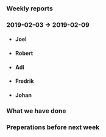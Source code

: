 ### Weekly reports
### 2019-02-03 -> 2019-02-09

* #### Joel

* #### Robert

* #### Adi

* #### Fredrik

* #### Johan

### What we have done

### Preperations before next week

